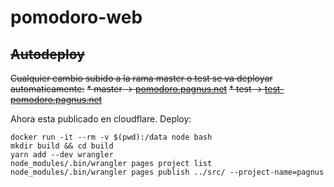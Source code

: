 # pomodoro-web

## ~~Autodeploy~~
~~Cualquier cambio subido a la rama master o test se va deployar automaticamente:~~
~~* master -> [pomodoro.pagnus.net](https://pomodoro.pagnus.net/)~~
~~* test -> [test-pomodoro.pagnus.net](https://test-pomodoro.pagnus.net/)~~

Ahora esta publicado en cloudflare. Deploy:

```
docker run -it --rm -v $(pwd):/data node bash
mkdir build && cd build
yarn add --dev wrangler
node_modules/.bin/wrangler pages project list
node_modules/.bin/wrangler pages publish ../src/ --project-name=pagnus

```

